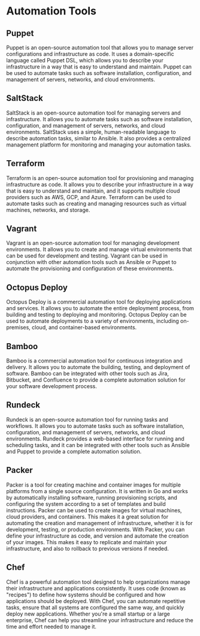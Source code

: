 # Automation Tools

## Puppet
Puppet is an open-source automation tool that allows you to manage server configurations and infrastructure as code. It uses a domain-specific language called Puppet DSL, which allows you to describe your infrastructure in a way that is easy to understand and maintain. Puppet can be used to automate tasks such as software installation, configuration, and management of servers, networks, and cloud environments.

## SaltStack
SaltStack is an open-source automation tool for managing servers and infrastructure. It allows you to automate tasks such as software installation, configuration, and management of servers, networks, and cloud environments. SaltStack uses a simple, human-readable language to describe automation tasks, similar to Ansible. It also provides a centralized management platform for monitoring and managing your automation tasks.

## Terraform
Terraform is an open-source automation tool for provisioning and managing infrastructure as code. It allows you to describe your infrastructure in a way that is easy to understand and maintain, and it supports multiple cloud providers such as AWS, GCP, and Azure. Terraform can be used to automate tasks such as creating and managing resources such as virtual machines, networks, and storage.

## Vagrant
Vagrant is an open-source automation tool for managing development environments. It allows you to create and manage virtual environments that can be used for development and testing. Vagrant can be used in conjunction with other automation tools such as Ansible or Puppet to automate the provisioning and configuration of these environments.

## Octopus Deploy
Octopus Deploy is a commercial automation tool for deploying applications and services. It allows you to automate the entire deployment process, from building and testing to deploying and monitoring. Octopus Deploy can be used to automate deployments to a variety of environments, including on-premises, cloud, and container-based environments.

## Bamboo
Bamboo is a commercial automation tool for continuous integration and delivery. It allows you to automate the building, testing, and deployment of software. Bamboo can be integrated with other tools such as Jira, Bitbucket, and Confluence to provide a complete automation solution for your software development process.

## Rundeck
Rundeck is an open-source automation tool for running tasks and workflows. It allows you to automate tasks such as software installation, configuration, and management of servers, networks, and cloud environments. Rundeck provides a web-based interface for running and scheduling tasks, and it can be integrated with other tools such as Ansible and Puppet to provide a complete automation solution.

## Packer
Packer is a tool for creating machine and container images for multiple platforms from a single source configuration. It is written in Go and works by automatically installing software, running provisioning scripts, and configuring the system according to a set of templates and build instructions. Packer can be used to create images for virtual machines, cloud providers, and containers. This makes it a great solution for automating the creation and management of infrastructure, whether it is for development, testing, or production environments. With Packer, you can define your infrastructure as code, and version and automate the creation of your images. This makes it easy to replicate and maintain your infrastructure, and also to rollback to previous versions if needed.

## Chef
Chef is a powerful automation tool designed to help organizations manage their infrastructure and applications consistently. It uses code (known as "recipes") to define how systems should be configured and how applications should be deployed. With Chef, you can automate repetitive tasks, ensure that all systems are configured the same way, and quickly deploy new applications. Whether you're a small startup or a large enterprise, Chef can help you streamline your infrastructure and reduce the time and effort needed to manage it. 
